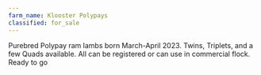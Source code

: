 ```yaml
---
farm_name: Klooster Polypays
classified: for_sale
---
```


Purebred Polypay ram lambs born March-April 2023. Twins, Triplets, and a few Quads available. All can be registered or can use in commercial flock. Ready to go
